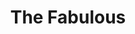 ---
navs: [banner]
title: The Fabulous
tools: [Android, Material Design]
image: https://storage.googleapis.com/gd-wagtail-prod-assets/original_images/material_design_awards_inline_002.jpg
description: Fabulous is a science-based app, incubated in Duke's Behavioral Economics Lab, that will help you build healthy rituals into your life, just like an elite athlete.
external_url: https://thefabulous.co/
---